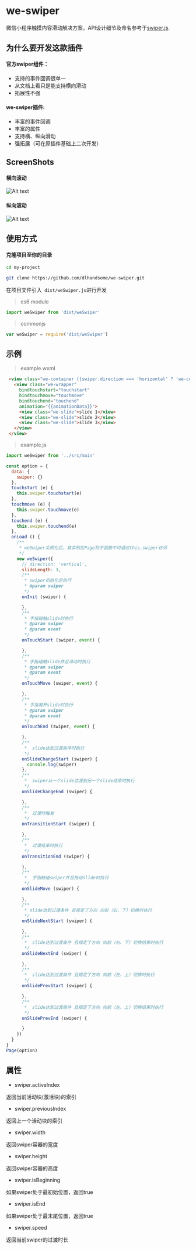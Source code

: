# we-swiper
微信小程序触摸内容滑动解决方案，API设计细节及命名参考于[swiper.js](http://www.swiper.com.cn/).
## 为什么要开发这款插件
#### 官方swiper组件：
* 支持的事件回调很单一
* 从文档上看只是能支持横向滑动
* 拓展性不强

#### we-swiper插件:
* 丰富的事件回调
* 丰富的属性
* 支持横、纵向滑动
* 强拓展（可在原插件基础上二次开发）

## ScreenShots
#### 横向滚动
![Alt text](https://github.com/dlhandsome/we-swiper/blob/master/screenshots/Gif_20170401_013729.gif?raw=true)
#### 纵向滚动
![Alt text](https://github.com/dlhandsome/we-swiper/blob/master/screenshots/Gif_20170401_013701.gif?raw=true)

## 使用方式
#### 克隆项目至你的目录
```bash
cd my-project

git clone https://github.com/dlhandsome/we-swiper.git
```

在项目文件引入``` dist/weSwiper.js```进行开发

> es6 module
``` javascript
import weSwiper from 'dist/weSwiper'
```
> commonjs
```javascript
var weSwiper = require('dist/weSwiper')
```

## 示例
> example.wxml
``` html
 <view class="we-container {{swiper.direction === 'horizontal' ? 'we-container-horizontal' : 'we-container-vertical'}}">
   <view class="we-wrapper"
     bindtouchstart="touchstart"
     bindtouchmove="touchmove"
     bindtouchend="touchend"
     animation="{{animationData}}">
     <view class="we-slide">slide 1</view>
     <view class="we-slide">slide 2</view>
     <view class="we-slide">slide 3</view>
   </view>
 </view>
```
> example.js
``` javascript
import weSwiper from '../src/main'

const option = {
  data: {
    swiper: {}
  },
  touchstart (e) {
    this.swiper.touchstart(e)
  },
  touchmove (e) {
    this.swiper.touchmove(e)
  },
  touchend (e) {
    this.swiper.touchend(e)
  },
  onLoad () {
    /**
     * weSwiper实例化后，其实例在Page钩子函数中可通过this.swiper访问
     */
    new weSwiper({
      // direction: 'vertical',
      slideLength: 3,
      /**
       * swiper初始化后执行
       * @param swiper
       */
      onInit (swiper) {

      },
      /**
       * 手指碰触slide时执行
       * @param swiper
       * @param event
       */
      onTouchStart (swiper, event) {

      },
      /**
       * 手指碰触slide并且滑动时执行
       * @param swiper
       * @param event
       */
      onTouchMove (swiper, event) {

      },
      /**
       * 手指离开slide时执行
       * @param swiper
       * @param event
       */
      onTouchEnd (swiper, event) {

      },
      /**
       *  slide达到过渡条件时执行
       */
      onSlideChangeStart (swiper) {
        console.log(swiper)
      },
      /**
       *  swiper从一个slide过渡到另一个slide结束时执行
       */
      onSlideChangeEnd (swiper) {

      },
      /**
       *  过渡时触发
       */
      onTransitionStart (swiper) {

      },
      /**
       *  过渡结束时执行
       */
      onTransitionEnd (swiper) {

      },
      /**
       *  手指触碰swiper并且拖动slide时执行
       */
      onSlideMove (swiper) {

      },
      /**
       * slide达到过渡条件 且规定了方向 向前（右、下）切换时执行
       */
      onSlideNextStart (swiper) {

      },
      /**
       *  slide达到过渡条件 且规定了方向 向前（右、下）切换结束时执行
       */
      onSlideNextEnd (swiper) {

      },
      /**
       *  slide达到过渡条件 且规定了方向 向前（左、上）切换时执行
       */
      onSlidePrevStart (swiper) {

      },
      /**
       *  slide达到过渡条件 且规定了方向 向前（左、上）切换结束时执行
       */
      onSlidePrevEnd (swiper) {

      }
    })
  }
}
Page(option)


```

## 属性

* swiper.activeIndex

返回当前活动块(激活块)的索引

* swiper.previousIndex

返回上一个活动块的索引

* swiper.width

返回swiper容器的宽度

* swiper.height

返回swiper容器的高度

* swiper.isBeginning

如果swiper处于最初始位置，返回true

* swiper.isEnd

如果swiper处于最末尾位置，返回true

* swiper.speed

返回当前swiper的过渡时长
